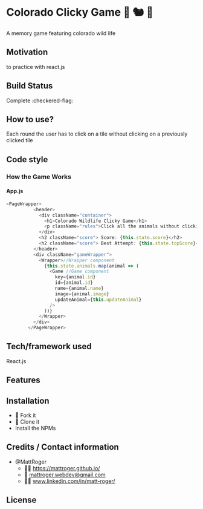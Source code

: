 # Colorado Clicky Game :deer: :chipmunk:	:eagle:	
A memory game featuring colorado wild life

## Motivation
to practice with react.js

## Build Status
Complete :checkered-flag:

## How to use?
Each round the user has to click on a tile without clicking on a previously clicked tile

## Code style

### How the Game Works
#### App.js

````javascript
<PageWrapper>
          <header>
            <div className="container">
              <h1>Colorado Wildlife Clicky Game</h1>
              <p className="rules">Click all the animals without clicking the same animal twice!</p>
            </div>
            <h2 className="score"> Score: {this.state.score}</h2>
            <h2 className="score"> Best Attempt: {this.state.topScore}</h2>
          </header>
          <div className="gameWrapper">
            <Wrapper>//Wrapper component
              {this.state.animals.map(animal => (
                <Game //Game component
                  key={animal.id}
                  id={animal.id}
                  name={animal.name}
                  image={animal.image}
                  updateAnimal={this.updateAnimal}
                />
              ))}
            </Wrapper>
          </div>
        </PageWrapper>
````
## Tech/framework used
React.js

## Features

## Installation
* :trident: Fork it
* :sheep: Clone it
* Install the NPMs



## Credits / Contact information
* @MattRoger 
  * :man_office_worker: https://mattroger.github.io/
  * :e-mail: mattroger.webdev@gmail.com
  * :man_office_worker: www.linkedin.com/in/matt-roger/


## License
